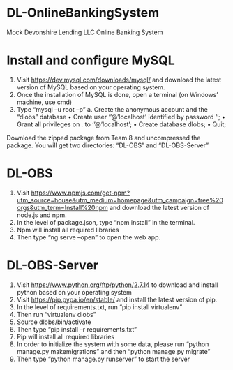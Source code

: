 # DL-OnlineBankingSystem
Mock Devonshire Lending LLC Online Banking System

# Install and configure MySQL

1.    Visit https://dev.mysql.com/downloads/mysql/ and download the latest version of MySQL based on your operating system.
2.    Once the installation of MySQL is done, open a terminal (on Windows’ machine, use cmd)
3.    Type “mysql –u root –p”
a.    Create the anonymous account and the “dlobs” database
•    Create user ‘’@’localhost’ identified by password ‘’;
•    Grant all privileges on *.* to ‘’@’localhost’;
•    Create database dlobs;
•    Quit;

Download the zipped package from Team 8 and uncompressed the package. You will get two directories: “DL-OBS” and “DL-OBS-Server”

# DL-OBS
1.    Visit https://www.npmjs.com/get-npm?utm_source=house&utm_medium=homepage&utm_campaign=free%20orgs&utm_term=Install%20npm and download the latest version of node.js and npm.
2.    In the level of package.json, type “npm install” in the terminal.
3.    Npm will install all required libraries
4.    Then type “ng serve –open” to open the web app.

# DL-OBS-Server
1.    Visit https://www.python.org/ftp/python/2.7.14 to download and install python based on your operating system
2.    Visit https://pip.pypa.io/en/stable/ and install the latest version of pip.
3.    In the level of requirements.txt, run “pip install virtualenv”
4.    Then run “virtualenv dlobs”
5.    Source dlobs/bin/activate
6.    Then type “pip install –r requirements.txt”
7.    Pip will install all required libraries
8.    In order to initialize the system with some data, please run “python manage.py makemigrations” and then “python manage.py migrate”
9.    Then type “python manage.py runserver” to start the server


